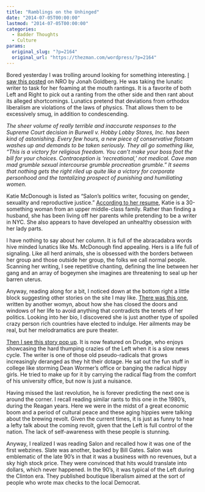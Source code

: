 ```yaml
---
title: "Ramblings on the Unhinged"
date: "2014-07-05T00:00:00"
lastmod: "2014-07-05T00:00:00"
categories:
  - Badder Thoughts
  - Culture
params:
  original_slug: "?p=2164"
  original_url: "https://thezman.com/wordpress/?p=2164"
---
```


Bored yesterday I was trolling around looking for something interesting.
<a
href="http://www.salon.com/2014/07/03/jonah_goldbergs_sexual_tumult_the_right_doesnt_get_how_birth_control_works/"
rel="noopener noreferrer" target="_blank">I saw this posted</a> on NRO
by Jonah Goldberg. He was taking the lunatic writer to task for her
foaming at the mouth rantings. It is a favorite of both Left and Right
to pick out a ranting from the other side and then rant about its
alleged shortcomings. Lunatics pretend that deviations from orthodox
liberalism are violations of the laws of physics. That allows them to be
excessively smug, in addition to condescending.

*The sheer volume of really terrible and inaccurate responses to the
Supreme Court decision in Burwell v. Hobby Lobby Stores, Inc. has been
kind of astonishing. Every few hours, a new piece of conservative
flotsam washes up and demands to be taken seriously. They all go
something like, “This is a victory for religious freedom. You can’t make
your boss foot the bill for your choices. Contraception is
‘recreational,’ not medical. Cave man mad grumble sexual intercourse
grumble procreation grumble.” It seems that nothing gets the right riled
up quite like a victory for corporate personhood and the tantalizing
prospect of punishing and humiliating women.*

Katie McDonough is listed as “<span class="st">Salon’s politics writer,
focusing on gender, sexuality and reproductive justice.</span>”
<a href="http://www.linkedin.com/pub/katie-mcdonough/68/2b6/2b1"
rel="noopener noreferrer" target="_blank">According to her resume</a>,
Katie is a 30-something woman from an upper middle-class family. Rather
than finding a husband, she has been living off her parents while
pretending to be a writer in NYC. She also appears to have developed an
unhealthy obsession with her lady parts.

I have nothing to say about her column. It is full of the abracadabra
words hive minded lunatics like Ms. McDonough find appealing. Hers is a
life full of signaling. Like all herd animals, she is obsessed with the
borders between her group and those outside her group, the folks we call
normal people. Scanning her writing, I see repetitive chanting, defining
the line between her gang and an array of bogeymen she imagines are
threatening to seal up her barren uterus.

Anyway, reading along for a bit, I noticed down at the bottom right a
little block suggesting other stories on the site I may like. <a
href="http://www.salon.com/2014/07/03/why_i_purged_my_facebook_friends_list/"
rel="noopener noreferrer" target="_blank">There was this one</a>,
written by another womyn, about how she has closed the doors and windows
of her life to avoid anything that contradicts the tenets of her
politics. Looking into her bio, I discovered she is just another type of
spoiled crazy person rich countries have elected to indulge. Her
ailments may be real, but her melodramatics are pure theater.

<a
href="http://www.salon.com/2014/07/04/we_the_people_are_violent_and_filled_with_rage_a_nation_spinning_apart_on_its_independence_day/"
rel="noopener noreferrer" target="_blank">Then I see this story pop
up</a>. It is now featured on Drudge, who enjoys showcasing the hard
thumping crazies of the Left when it is a slow news cycle. The writer is
one of those old pseudo-radicals that grows increasingly deranged as
they hit their dotage. He sat out the fun stuff in college like storming
Dean Wormer’s office or banging the radical hippy girls. He tried to
make up for it by carrying the radical flag from the comfort of his
university office, but now is just a nuisance.

Having missed the last revolution, he is forever predicting the next one
is around the corner. I recall reading similar rants to this one in the
1980’s, during the Reagan years. Here we were in the midst of a great
economic boom and a period of cultural peace and these aging hippies
were talking about the brewing revolt. Given the current times, it is
just as funny to hear a lefty talk about the coming revolt, given that
the Left is full control of the nation. The lack of self-awareness with
these people is stunning.

Anyway, I realized I was reading Salon and recalled how it was one of
the first webzines. Slate was another, backed by Bill Gates. Salon was
emblematic of the late 90’s in that it was a business with no revenues,
but a sky high stock price. They were convinced that hits would
translate into dollars, which never happened. In the 90’s, it was
typical of the Left during the Clinton era. They published boutique
liberalism aimed at the sort of people who wrote max checks to the local
Democrat.
